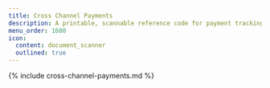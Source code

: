 ```yaml
---
title: Cross Channel Payments
description: A printable, scannable reference code for payment tracking.
menu_order: 1600
icon:
  content: document_scanner
  outlined: true
---
```


{% include cross-channel-payments.md %}
